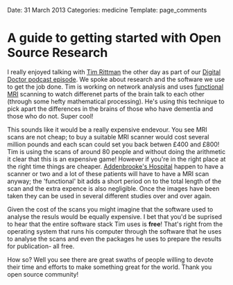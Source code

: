 Date: 31 March 2013
Categories: medicine 
Template: page_comments

# A guide to getting started with Open Source Research

I really enjoyed talking with [Tim Rittman](https://twitter.com/timrittman "Tim Rittman on Twitter") the other day as part of our [Digital Doctor podcast episode](http://thedigitaldoc.co.uk/podcasts/9 "The Digital Doctor- Episode 9"). We spoke about research and the software we use to get the job done. Tim is working on network analysis and uses [functional MRI](http://en.wikipedia.org/wiki/Functional_magnetic_resonance_imaging "Wikipaedia fMRI page") scanning to watch differenet parts of the brain talk to each other (through some hefty mathematical processing). He's using this technique to pick apart the differences in the brains of those who have dementia and those who do not. Super cool!

This sounds like it would be a really expensive endevour. You see MRI scans are not cheap; to buy a suitable MRI scanner would cost several million pounds and each scan could set you back betwen £400 and £800! Tim is using the scans of around 80 people and without doing the arithmetic it clear that this is an expensive game! However if you're in the right place at the right time things are cheaper. [Addenbrooke's Hospital](http://www.cuh.org.uk/cms/addenbrookes-hospital "Addenbrooke's Hospital website") happen to have a scanner or two and a lot of these patients will have to have a MRI scan anyway; the 'functional' bit adds a short period on to the total length of the scan and the extra expence is also negligible. Once the images have been taken they can be used in several different studies over and over again.

Given the cost of the scans you might imagine that the software used to analyse the resuls would be equally expensive. I bet that you'd be suprised to hear that the entire software stack Tim uses is **free**! That's right from the operating system that runs his computer through the software that he uses to analyse the scans and even the packages he uses to prepare the results for publication- all free.

How so? Well you see there are great swaths of people willing to devote their time and efforts to make something great for the world. Thank you open source community!

